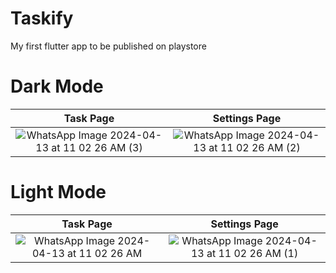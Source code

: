 # Taskify
My first flutter app to be published on playstore

# Dark Mode  
Task Page          |  Settings Page
:-------------------------:|:-------------------------:
![WhatsApp Image 2024-04-13 at 11 02 26 AM (3)](https://github.com/KingpinDk/Taskify/assets/118034679/8a459244-b255-4a83-a5fb-5c293bb130ef)|![WhatsApp Image 2024-04-13 at 11 02 26 AM (2)](https://github.com/KingpinDk/Taskify/assets/118034679/a120ed4b-dd0b-4821-aabd-068dc69b19c9)

# Light Mode  
Task Page          |  Settings Page
:-------------------------:|:-------------------------:
![WhatsApp Image 2024-04-13 at 11 02 26 AM](https://github.com/KingpinDk/Taskify/assets/118034679/f3c4a617-12c7-4b79-ae83-48172f72e912)|![WhatsApp Image 2024-04-13 at 11 02 26 AM (1)](https://github.com/KingpinDk/Taskify/assets/118034679/84d750d4-cba5-42e0-99c3-f4ba2d94968c)


